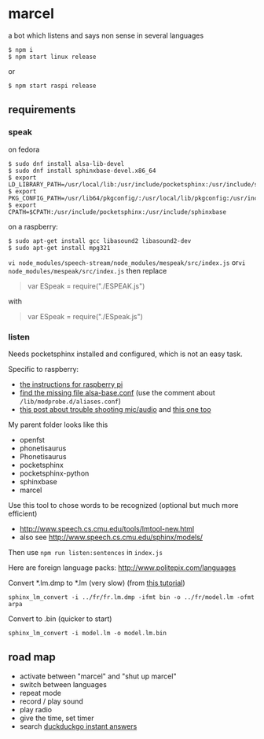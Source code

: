 # marcel

a bot which listens and says non sense in several languages

```
$ npm i
$ npm start linux release
```
or
```
$ npm start raspi release
```

## requirements

### speak

on fedora
```
$ sudo dnf install alsa-lib-devel
$ sudo dnf install sphinxbase-devel.x86_64
$ export LD_LIBRARY_PATH=/usr/local/lib:/usr/include/pocketsphinx:/usr/include/sphinxbase
$ export PKG_CONFIG_PATH=/usr/lib64/pkgconfig/:/usr/local/lib/pkgconfig:/usr/include/pocketsphinx:/usr/include/sphinxbase
$ export CPATH=$CPATH:/usr/include/pocketsphinx:/usr/include/sphinxbase
```

on a raspberry:
```
$ sudo apt-get install gcc libasound2 libasound2-dev
$ sudo apt-get install mpg321
```

`vi node_modules/speech-stream/node_modules/mespeak/src/index.js` or`vi node_modules/mespeak/src/index.js` then
replace

>  var ESpeak = require("./ESPEAK.js")

with

>  var ESpeak = require("./ESpeak.js")


### listen

Needs pocketsphinx installed and configured, which is not an easy task.

Specific to raspberry:

* [the instructions for raspberry pi](http://cmusphinx.sourceforge.net/wiki/raspberrypi)
* [find the missing file alsa-base.conf](http://superuser.com/questions/989385/alsa-base-conf-missing-in-new-raspberry-pi-raspbian-jesse) (use the comment about `/lib/modprobe.d/aliases.conf`)
* [this post about trouble shooting mic/audio](https://www.raspberrypi.org/forums/viewtopic.php?f=37&t=37262) and [this one too](http://raspberrypi.stackexchange.com/questions/40831/how-do-i-configure-my-sound-for-jasper-on-raspbian-jessie)

My parent folder looks like this

* openfst
* phonetisaurus
* Phonetisaurus
* pocketsphinx
* pocketsphinx-python
* sphinxbase
* marcel

Use this tool to chose words to be recognized (optional but much more efficient)
* http://www.speech.cs.cmu.edu/tools/lmtool-new.html
* also see http://www.speech.cs.cmu.edu/sphinx/models/

Then use `npm run listen:sentences` in `index.js`

Here are foreign language packs:
http://www.politepix.com/languages

Convert *.lm.dmp to *.lm (very slow) (from [this tutorial](http://cmusphinx.sourceforge.net/wiki/tutoriallm))

```
sphinx_lm_convert -i ../fr/fr.lm.dmp -ifmt bin -o ../fr/model.lm -ofmt arpa
```
Convert to .bin (quicker to start)

```
sphinx_lm_convert -i model.lm -o model.lm.bin
```

## road map

* activate between "marcel" and "shut up marcel"
* switch between languages
* repeat mode
* record / play sound
* play radio
* give the time, set timer
* search [duckduckgo instant answers](https://duckduckgo.com/api)
